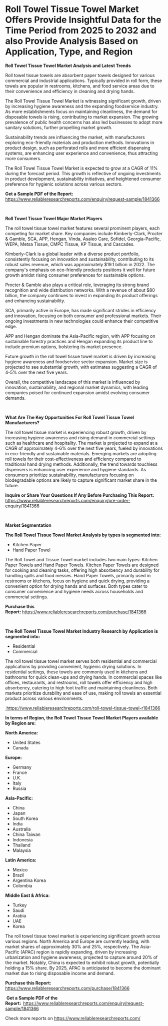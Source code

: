 <p><h1>Roll Towel Tissue Towel Market Offers Provide Insightful Data for the Time Period from 2025 to 2032 and also Provide Analysis Based on Application, Type, and Region</h1></p><p><strong>Roll Towel Tissue Towel Market Analysis and Latest Trends</strong></p>
<p><p>Roll towel tissue towels are absorbent paper towels designed for various commercial and industrial applications. Typically provided in roll form, these towels are popular in restrooms, kitchens, and food service areas due to their convenience and efficiency in cleaning and drying hands. </p><p>The Roll Towel Tissue Towel Market is witnessing significant growth, driven by increasing hygiene awareness and the expanding foodservice industry. As more establishments focus on maintaining cleanliness, the demand for disposable towels is rising, contributing to market expansion. The growing prevalence of public health concerns has also led businesses to adopt more sanitary solutions, further propelling market growth.</p><p>Sustainability trends are influencing the market, with manufacturers exploring eco-friendly materials and production methods. Innovations in product design, such as perforated rolls and more efficient dispensing systems, are enhancing user experience and convenience, thus attracting more consumers.</p><p>The Roll Towel Tissue Towel Market is expected to grow at a CAGR of 11% during the forecast period. This growth is reflective of ongoing investments in product development, sustainability initiatives, and heightened consumer preference for hygienic solutions across various sectors.</p></p>
<p><strong>Get a Sample PDF of the Report:&nbsp;</strong> <a href="https://www.reliableresearchreports.com/enquiry/request-sample/1841366?utm_campaign=3265&utm_medium=2&utm_source=Github&utm_content=ia&utm_term=05042025&utm_id=roll-towel-tissue-towel">https://www.reliableresearchreports.com/enquiry/request-sample/1841366</a></p>
<p>&nbsp;</p>
<p><strong>Roll Towel Tissue Towel Major Market Players</strong></p>
<p><p>The roll towel tissue towel market features several prominent players, each competing for market share. Key companies include Kimberly-Clark, Procter & Gamble, SCA, APP, Hengan, Vinda, Asaleo Care, Sofidel, Georgia-Pacific, WEPA, Metsa Tissue, CMPC Tissue, KP Tissue, and Cascades. </p><p>Kimberly-Clark is a global leader with a diverse product portfolio, consistently focusing on innovation and sustainability, contributing to its robust sales revenue, which was approximately $19.1 billion in 2022. The company's emphasis on eco-friendly products positions it well for future growth amidst rising consumer preferences for sustainable options.</p><p>Procter & Gamble also plays a critical role, leveraging its strong brand recognition and wide distribution networks. With a revenue of about $80 billion, the company continues to invest in expanding its product offerings and enhancing sustainability.</p><p>SCA, primarily active in Europe, has made significant strides in efficiency and innovation, focusing on both consumer and professional markets. Their ongoing investments in new technologies could enhance their competitive edge.</p><p>APP and Hengan dominate the Asia-Pacific region, with APP focusing on sustainable forestry practices and Hengan expanding its product line to include premium options, bolstering its market presence.</p><p>Future growth in the roll towel tissue towel market is driven by increasing hygiene awareness and foodservice sector expansion. Market size is projected to see substantial growth, with estimates suggesting a CAGR of 4-5% over the next five years.</p><p>Overall, the competitive landscape of this market is influenced by innovation, sustainability, and regional market dynamics, with leading companies poised for continued expansion amidst evolving consumer demands.</p></p>
<p>&nbsp;</p>
<p><strong>What Are The Key Opportunities For Roll Towel Tissue Towel Manufacturers?</strong></p>
<p><p>The roll towel tissue market is experiencing robust growth, driven by increasing hygiene awareness and rising demand in commercial settings such as healthcare and hospitality. The market is projected to expand at a CAGR of approximately 4-6% over the next five years, fueled by innovations in eco-friendly and sustainable materials. Emerging markets are adopting roll towels for their cost-effectiveness and efficiency compared to traditional hand drying methods. Additionally, the trend towards touchless dispensers is enhancing user experience and hygiene standards. As consumers prioritize sustainability, manufacturers focusing on biodegradable options are likely to capture significant market share in the future.</p></p>
<p><strong>Inquire or Share Your Questions If Any Before Purchasing This Report:</strong> <a href="https://www.reliableresearchreports.com/enquiry/pre-order-enquiry/1841366?utm_campaign=3265&utm_medium=2&utm_source=Github&utm_content=ia&utm_term=05042025&utm_id=roll-towel-tissue-towel">https://www.reliableresearchreports.com/enquiry/pre-order-enquiry/1841366</a></p>
<p>&nbsp;</p>
<p><strong>Market Segmentation</strong></p>
<p><strong>The Roll Towel Tissue Towel Market Analysis by types is segmented into:</strong></p>
<p><ul><li>Kitchen Paper</li><li>Hand Paper Towel</li></ul></p>
<p><p>The Roll Towel and Tissue Towel market includes two main types: Kitchen Paper Towels and Hand Paper Towels. Kitchen Paper Towels are designed for cooking and cleaning tasks, offering high absorbency and durability for handling spills and food messes. Hand Paper Towels, primarily used in restrooms or kitchens, focus on hygiene and quick drying, providing a convenient option for drying hands and surfaces. Both types cater to consumer convenience and hygiene needs across households and commercial settings.</p></p>
<p><strong>Purchase this Report:&nbsp;</strong><a href="https://www.reliableresearchreports.com/purchase/1841366?utm_campaign=3265&utm_medium=2&utm_source=Github&utm_content=ia&utm_term=05042025&utm_id=roll-towel-tissue-towel">https://www.reliableresearchreports.com/purchase/1841366</a></p>
<p>&nbsp;</p>
<p><strong>The Roll Towel Tissue Towel Market Industry Research by Application is segmented into:</strong></p>
<p><ul><li>Residential</li><li>Commercial</li></ul></p>
<p><p>The roll towel tissue towel market serves both residential and commercial applications by providing convenient, hygienic drying solutions. In residential settings, these towels are commonly used in kitchens and bathrooms for quick clean-ups and drying hands. In commercial spaces like offices, restaurants, and restrooms, roll towels offer efficiency and high absorbency, catering to high foot traffic and maintaining cleanliness. Both markets prioritize durability and ease of use, making roll towels an essential product across various environments.</p></p>
<p><a href="https://www.reliableresearchreports.com/roll-towel-tissue-towel-r1841366?utm_campaign=3265&utm_medium=2&utm_source=Github&utm_content=ia&utm_term=05042025&utm_id=roll-towel-tissue-towel">&nbsp;https://www.reliableresearchreports.com/roll-towel-tissue-towel-r1841366</a></p>
<p><strong>In terms of Region, the Roll Towel Tissue Towel Market Players available by Region are:</strong></p>
<p>
    <p> <strong> North America: </strong>
        <ul>
            <li>United States</li>
            <li>Canada</li>
        </ul>
        </p> 
    <p> <strong> Europe: </strong>
        <ul>
            <li>Germany</li>
            <li>France</li>
            <li>U.K.</li>
            <li>Italy</li>
            <li>Russia</li>
        </ul>
        </p> 
    <p> <strong> Asia-Pacific: </strong>
        <ul>
            <li>China</li>
            <li>Japan</li>
            <li>South Korea</li>
            <li>India</li>
            <li>Australia</li>
            <li>China Taiwan</li>
            <li>Indonesia</li>
            <li>Thailand</li>
            <li>Malaysia</li>
        </ul>
        </p> 
    <p> <strong> Latin America: </strong>
        <ul>
            <li>Mexico</li>
            <li>Brazil</li>
            <li>Argentina Korea</li>
            <li>Colombia</li>
        </ul>
        </p> 
    <p> <strong> Middle East & Africa: </strong>
        <ul>
            <li>Turkey</li>
            <li>Saudi</li>
            <li>Arabia</li>
            <li>UAE</li>
            <li>Korea</li>
        </ul>
    </p>
    </p>
<p><p>The roll towel tissue towel market is experiencing significant growth across various regions. North America and Europe are currently leading, with market shares of approximately 30% and 25%, respectively. The Asia-Pacific (APAC) region is rapidly expanding, driven by increasing urbanization and hygiene awareness, projected to capture around 20% of the market. Notably, China is expected to exhibit robust growth, potentially holding a 15% share. By 2025, APAC is anticipated to become the dominant market due to rising disposable income and demand.</p></p>
<p><strong>Purchase this Report: </strong><a href="https://www.reliableresearchreports.com/purchase/1841366?utm_campaign=3265&utm_medium=2&utm_source=Github&utm_content=ia&utm_term=05042025&utm_id=roll-towel-tissue-towel">https://www.reliableresearchreports.com/purchase/1841366</a></p>
<p>&nbsp;<strong>Get a Sample PDF of the Report:&nbsp;&nbsp;</strong><a href="https://www.reliableresearchreports.com/enquiry/request-sample/1841366?utm_campaign=3265&utm_medium=2&utm_source=Github&utm_content=ia&utm_term=05042025&utm_id=roll-towel-tissue-towel">https://www.reliableresearchreports.com/enquiry/request-sample/1841366</a></p>
<p><strong></strong></p>
<p>Check more reports on <a href="https://www.reliableresearchreports.com/?utm_campaign=3265&utm_medium=2&utm_source=Github&utm_content=ia&utm_term=05042025&utm_id=roll-towel-tissue-towel">https://www.reliableresearchreports.com/</a></p>